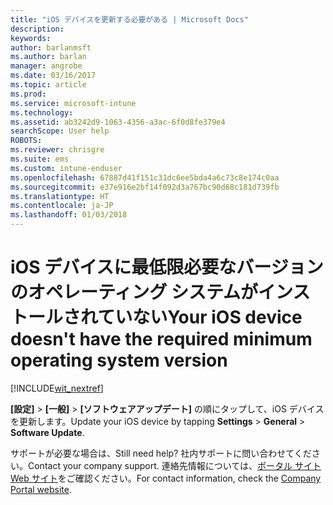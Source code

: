 ```yaml
---
title: "iOS デバイスを更新する必要がある | Microsoft Docs"
description: 
keywords: 
author: barlanmsft
ms.author: barlan
manager: angrobe
ms.date: 03/16/2017
ms.topic: article
ms.prod: 
ms.service: microsoft-intune
ms.technology: 
ms.assetid: ab3242d9-1063-4356-a3ac-6f0d8fe379e4
searchScope: User help
ROBOTS: 
ms.reviewer: chrisgre
ms.suite: ems
ms.custom: intune-enduser
ms.openlocfilehash: 67887d41f151c31dc6ee5bda4a6c73c8e174c0aa
ms.sourcegitcommit: e37e916e2bf14f092d3a767bc90d68c181d739fb
ms.translationtype: HT
ms.contentlocale: ja-JP
ms.lasthandoff: 01/03/2018
---
```

# <a name="your-ios-device-doesnt-have-the-required-minimum-operating-system-version"></a><span data-ttu-id="acd9e-102">iOS デバイスに最低限必要なバージョンのオペレーティング システムがインストールされていない</span><span class="sxs-lookup"><span data-stu-id="acd9e-102">Your iOS device doesn't have the required minimum operating system version</span></span>

[!INCLUDE[wit_nextref](includes/end-user-os-update-guidance.md)]

<span data-ttu-id="acd9e-103">**[設定]** > **[一般]** > **[ソフトウェアアップデート]** の順にタップして、iOS デバイスを更新します。</span><span class="sxs-lookup"><span data-stu-id="acd9e-103">Update your iOS device by tapping **Settings** > **General** > **Software Update**.</span></span>

<span data-ttu-id="acd9e-104">サポートが必要な場合は、</span><span class="sxs-lookup"><span data-stu-id="acd9e-104">Still need help?</span></span> <span data-ttu-id="acd9e-105">社内サポートに問い合わせてください。</span><span class="sxs-lookup"><span data-stu-id="acd9e-105">Contact your company support.</span></span> <span data-ttu-id="acd9e-106">連絡先情報については、[ポータル サイト Web サイト](https://portal.manage.microsoft.com#HelpDeskDialog)をご確認ください。</span><span class="sxs-lookup"><span data-stu-id="acd9e-106">For contact information, check the [Company Portal website](https://portal.manage.microsoft.com#HelpDeskDialog).</span></span>
